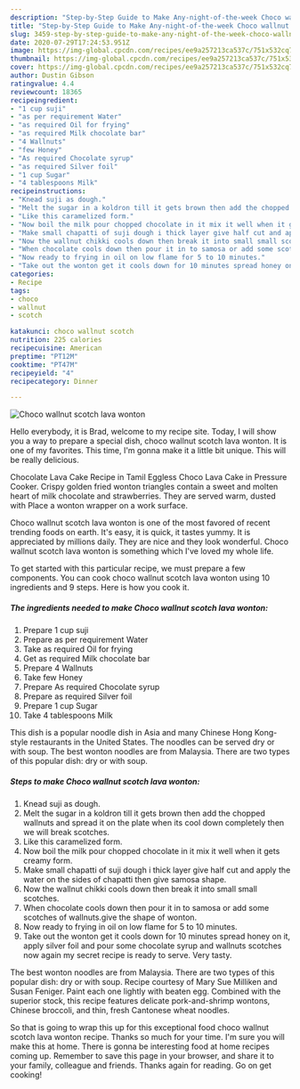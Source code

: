 ```yaml
---
description: "Step-by-Step Guide to Make Any-night-of-the-week Choco wallnut scotch lava wonton"
title: "Step-by-Step Guide to Make Any-night-of-the-week Choco wallnut scotch lava wonton"
slug: 3459-step-by-step-guide-to-make-any-night-of-the-week-choco-wallnut-scotch-lava-wonton
date: 2020-07-29T17:24:53.951Z
image: https://img-global.cpcdn.com/recipes/ee9a257213ca537c/751x532cq70/choco-wallnut-scotch-lava-wonton-recipe-main-photo.jpg
thumbnail: https://img-global.cpcdn.com/recipes/ee9a257213ca537c/751x532cq70/choco-wallnut-scotch-lava-wonton-recipe-main-photo.jpg
cover: https://img-global.cpcdn.com/recipes/ee9a257213ca537c/751x532cq70/choco-wallnut-scotch-lava-wonton-recipe-main-photo.jpg
author: Dustin Gibson
ratingvalue: 4.4
reviewcount: 18365
recipeingredient:
- "1 cup suji"
- "as per requirement Water"
- "as required Oil for frying"
- "as required Milk chocolate bar"
- "4 Wallnuts"
- "few Honey"
- "As required Chocolate syrup"
- "as required Silver foil"
- "1 cup Sugar"
- "4 tablespoons Milk"
recipeinstructions:
- "Knead suji as dough."
- "Melt the sugar in a koldron till it gets brown then add the chopped wallnuts and spread it on the plate when its cool down completely then we will break scotches."
- "Like this caramelized form."
- "Now boil the milk pour chopped chocolate in it mix it well when it gets creamy form."
- "Make small chapatti of suji dough i thick layer give half cut and apply the water on the sides of chapatti then give samosa shape."
- "Now the wallnut chikki cools down then break it into small small scotches."
- "When chocolate cools down then pour it in to samosa or add some scotches of wallnuts.give the shape of wonton."
- "Now ready to frying in oil on low flame for 5 to 10 minutes."
- "Take out the wonton get it cools down for 10 minutes spread honey on it, apply silver foil and pour some chocolate syrup and wallnuts scotches now again my secret recipe is ready to serve. Very tasty."
categories:
- Recipe
tags:
- choco
- wallnut
- scotch

katakunci: choco wallnut scotch 
nutrition: 225 calories
recipecuisine: American
preptime: "PT12M"
cooktime: "PT47M"
recipeyield: "4"
recipecategory: Dinner

---
```



![Choco wallnut scotch lava wonton](https://img-global.cpcdn.com/recipes/ee9a257213ca537c/751x532cq70/choco-wallnut-scotch-lava-wonton-recipe-main-photo.jpg)

Hello everybody, it is Brad, welcome to my recipe site. Today, I will show you a way to prepare a special dish, choco wallnut scotch lava wonton. It is one of my favorites. This time, I'm gonna make it a little bit unique. This will be really delicious.

Chocolate Lava Cake Recipe in Tamil Eggless Choco Lava Cake in Pressure Cooker. Crispy golden fried wonton triangles contain a sweet and molten heart of milk chocolate and strawberries. They are served warm, dusted with Place a wonton wrapper on a work surface.

Choco wallnut scotch lava wonton is one of the most favored of recent trending foods on earth. It's easy, it is quick, it tastes yummy. It is appreciated by millions daily. They are nice and they look wonderful. Choco wallnut scotch lava wonton is something which I've loved my whole life.


To get started with this particular recipe, we must prepare a few components. You can cook choco wallnut scotch lava wonton using 10 ingredients and 9 steps. Here is how you cook it.

<!--inarticleads1-->

##### The ingredients needed to make Choco wallnut scotch lava wonton:

1. Prepare 1 cup suji
1. Prepare as per requirement Water
1. Take as required Oil for frying
1. Get as required Milk chocolate bar
1. Prepare 4 Wallnuts
1. Take few Honey
1. Prepare As required Chocolate syrup
1. Prepare as required Silver foil
1. Prepare 1 cup Sugar
1. Take 4 tablespoons Milk


This dish is a popular noodle dish in Asia and many Chinese Hong Kong-style restaurants in the United States. The noodles can be served dry or with soup. The best wonton noodles are from Malaysia. There are two types of this popular dish: dry or with soup. 

<!--inarticleads2-->

##### Steps to make Choco wallnut scotch lava wonton:

1. Knead suji as dough.
1. Melt the sugar in a koldron till it gets brown then add the chopped wallnuts and spread it on the plate when its cool down completely then we will break scotches.
1. Like this caramelized form.
1. Now boil the milk pour chopped chocolate in it mix it well when it gets creamy form.
1. Make small chapatti of suji dough i thick layer give half cut and apply the water on the sides of chapatti then give samosa shape.
1. Now the wallnut chikki cools down then break it into small small scotches.
1. When chocolate cools down then pour it in to samosa or add some scotches of wallnuts.give the shape of wonton.
1. Now ready to frying in oil on low flame for 5 to 10 minutes.
1. Take out the wonton get it cools down for 10 minutes spread honey on it, apply silver foil and pour some chocolate syrup and wallnuts scotches now again my secret recipe is ready to serve. Very tasty.


The best wonton noodles are from Malaysia. There are two types of this popular dish: dry or with soup. Recipe courtesy of Mary Sue Milliken and Susan Feniger. Paint each one lightly with beaten egg. Combined with the superior stock, this recipe features delicate pork-and-shrimp wontons, Chinese broccoli, and thin, fresh Cantonese wheat noodles. 

So that is going to wrap this up for this exceptional food choco wallnut scotch lava wonton recipe. Thanks so much for your time. I'm sure you will make this at home. There is gonna be interesting food at home recipes coming up. Remember to save this page in your browser, and share it to your family, colleague and friends. Thanks again for reading. Go on get cooking!
